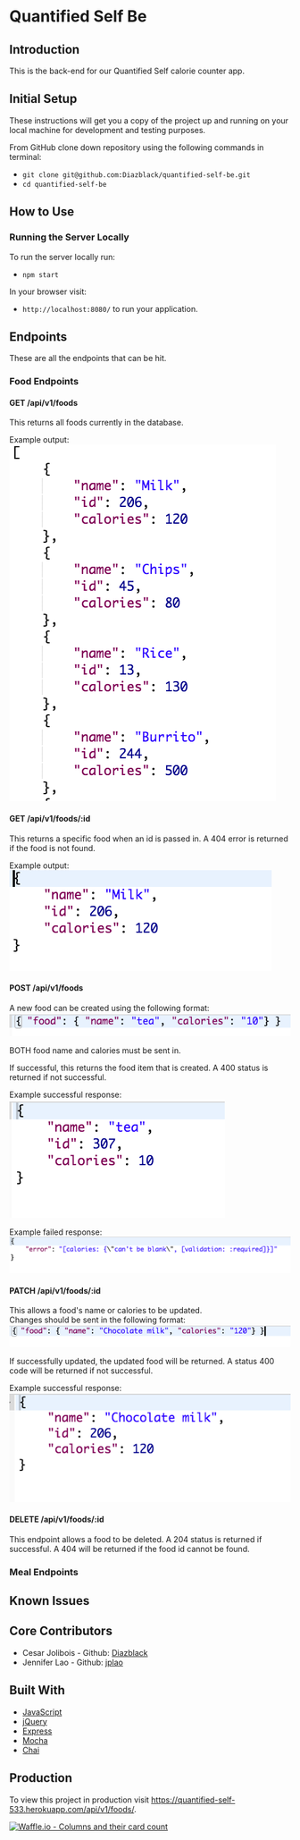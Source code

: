 # Quantified Self Be

## Introduction
This is the back-end for our Quantified Self calorie counter app.

## Initial Setup

These instructions will get you a copy of the project up and running on your local machine for development and testing purposes.

From GitHub clone down repository using the following commands in terminal:
* `git clone git@github.com:Diazblack/quantified-self-be.git`
* `cd quantified-self-be`

## How to Use

### Running the Server Locally

To run the server locally run:
* `npm start`

In your browser visit:
* `http://localhost:8080/` to run your application.


## Endpoints
These are all the endpoints that can be hit.

### Food Endpoints
#### GET /api/v1/foods
This returns all foods currently in the database.  

Example output:
![All foods output](screenshots/getFoods.png)

#### GET /api/v1/foods/:id
This returns a specific food when an id is passed in.  A 404 error is returned if the food is not found.

Example output:
![Single food output](screenshots/getSingleFood.png)

#### POST /api/v1/foods
A new food can be created using the following format:
![Sent food](screenshots/postFood.png)

BOTH food name and calories must be sent in.

If successful, this returns the food item that is created. A 400 status is returned if not successful.  

Example successful response:
![Posted food](screenshots/postFoodResponse.png)

Example failed response:
![Failed food post](screenshots/failedPostFood.png)

#### PATCH /api/v1/foods/:id
This allows a food's name or calories to be updated.  
Changes should be sent in the following format:
![Patch food](screenshots/patchFood.png)

If successfully updated, the updated food will be returned.  A status 400 code will be returned if not successful.

Example successful response:
![Patch food response](screenshots/patchFoodResponse.png)

#### DELETE /api/v1/foods/:id
This endpoint allows a food to be deleted.  A 204 status is returned if successful.  A 404 will be returned if the food id cannot be found.

### Meal Endpoints


## Known Issues


## Core Contributors
* Cesar Jolibois - Github: [Diazblack](https://github.com/Diazblack)
* Jennifer Lao - Github: [jplao](https://www.github.com/jplao)

## Built With

* [JavaScript](https://www.javascript.com/)
* [jQuery](https://jquery.com/)
* [Express](https://expressjs.com/)
* [Mocha](https://mochajs.org/)
* [Chai](https://chaijs.com/)

## Production

To view this project in production visit <https://quantified-self-533.herokuapp.com/api/v1/foods/>.

[![Waffle.io - Columns and their card count](https://badge.waffle.io/Diazblack/quantified-self-be.svg?columns=all)](https://waffle.io/Diazblack/quantified-self-be)

